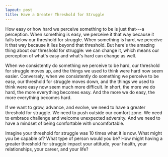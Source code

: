 ```yaml
---
layout: post
title: Have a Greater Threshold for Struggle
---
```


How easy or how hard we perceive something to be is just that---a perception. When something is easy, we perceive it that way because it falls below our threshold for struggle. When something is hard, we perceive it that way because it lies beyond that threshold. But here's the amazing thing about our threshold for struggle: we can change it, which means our perception of what's easy and what's hard can change as well.

When we consistently do something we perceive to be hard, our threshold for struggle moves up, and the things we used to think were hard now seem easier. Conversely, when we consistently do something we perceive to be easy, our threshold for struggle moves down, and the things we used to think were easy now seem much more difficult. In short, the more we do hard, the more everything becomes easy. And the more we do easy, the more everything becomes hard.

If we want to grow, advance, and evolve, we need to have a greater threshold for struggle. We need to push outside our comfort zone. We need to embrace challenge and welcome unexpected adversity. And we need to have a mindset of being comfortable with uncomfortable.

Imagine your threshold for struggle was 10 times what it is now. What might you be capable of? What type of person would you be? How might having a greater threshold for struggle impact your attitude, your health, your relationships, your career, and your life?